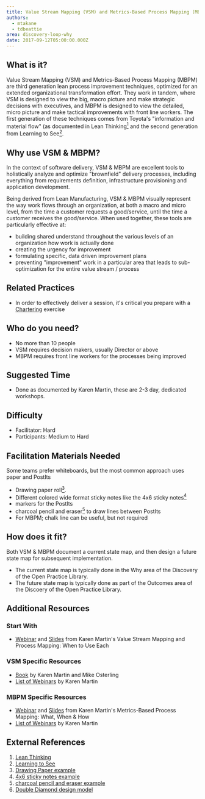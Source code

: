 ```yaml
---
title: Value Stream Mapping (VSM) and Metrics-Based Process Mapping (MBPM)
authors:
  - mtakane
  - tdbeattie
area: discovery-loop-why
date: 2017-09-12T05:00:00.000Z
---
```


## What is it?

Value Stream Mapping (VSM) and Metrics-Based Process Mapping (MBPM) are third generation lean process improvement techniques, optimized for an extended organizational transformation effort. They work in tandem, where VSM is designed to view the big, macro picture and make strategic decisions with executives, and MBPM is designed to view the detailed, micro picture and make tactical improvements with front line workers. The first generation of these techniques comes from Toyota's "information and material flow" (as documented in Lean Thinking[<sup>1</sup>](#footnote-1) and the second generation from Learning to See[<sup>2</sup>](#footnote-2).

## Why use VSM & MBPM?

In the context of software delivery, VSM & MBPM are excellent tools to holistically analyze and optimize "brownfield" delivery processes, including everything from requirements definition, infrastructure provisioning and application development.

Being derived from Lean Manufacturing, VSM & MBPM visually represent the way work flows through an organization, at both a macro and micro level, from the time a customer requests a good/service, until the time a customer receives the good/service. When used together, these tools are particularly effective at:

- building shared understand throughout the various levels of an organization how work is actually done
- creating the urgency for improvement
- formulating specific, data driven improvement plans
- preventing "improvement" work in a particular area that leads to sub-optimization for the entire value stream / process

## Related Practices

- In order to effectively deliver a session, it's critical you prepare with a [Chartering](/routes/chartering/) exercise

## Who do you need?

- No more than 10 people
- VSM requires decision makers, usually Director or above
- MBPM requires front line workers for the processes being improved

## Suggested Time

- Done as documented by Karen Martin, these are 2-3 day, dedicated workshops.

## Difficulty

- Facilitator: Hard
- Participants: Medium to Hard

## Facilitation Materials Needed

Some teams prefer whiteboards, but the most common approach uses paper and PostIts

- Drawing paper roll[<sup>3</sup>](#footnote-3).
- Different colored wide format sticky notes like the 4x6 sticky notes[<sup>4</sup>](#footnote-4)
- markers for the PostIts
- charcoal pencil and eraser[<sup>5</sup>](#footnote-5) to draw lines between PostIts
- For MBPM; chalk line can be useful, but not required

## How does it fit?

Both VSM & MBPM document a current state map, and then design a future state map for subsequent implementation.
- The current state map is typically done in the Why area of the Discovery of the Open Practice Library.
- The future state map is typically done as part of the Outcomes area of the Discoery of the Open Practice Library.

## Additional Resources

### Start With

- [Webinar](https://vimeo.com/149407030) and [Slides](https://www.slideshare.net/KarenMartinGroup/vsmmbpmwhenyouoptforeach) from Karen Martin's Value Stream Mapping and Process Mapping: When to Use Each

### VSM Specific Resources

- [Book](https://www.ksmartin.com/books/value-stream-mapping/) by Karen Martin and Mike Osterling
- [List of Webinars](https://www.ksmartin.com/webinar/value-stream-mapping/) by Karen Martin

### MBPM Specific Resources

- [Webinar](https://vimeo.com/54601924) and [Slides](https://www.slideshare.net/KarenMartinGroup/metricsbased-process-mapping-what-when-how) from Karen Martin's Metrics-Based Process Mapping: What, When & How
- [List of Webinars](https://www.ksmartin.com/webinar/metrics-based-process-mapping/) by Karen Martin

## External References

1. <a name="footnote-1"></a>[Lean Thinking](https://www.lean.org/BookStore/ProductDetails.cfm?SelectedProductID=88)
2. <a name="footnote-2"></a>[Learning to See](https://www.lean.org/Bookstore/ProductDetails.cfm?SelectedProductId=9)
3. <a name="footnote-3"></a>[Drawing Paper example](http://www.ikea.com/us/en/catalog/products/80324072/)
4. <a name="footnote-4"></a>[4x6 sticky notes example](https://www.amazon.com/Post-Sticky-Janeiro-Collection-4621-SSAU/dp/B001UXFT70)
5. <a name="footnote-5"></a>[charcoal pencil and eraser example](https://www.amazon.com/Studio-25-Piece-Drawing-Artists-Charcoal/dp/1441310207)
6. <a name="footnote-6"></a>[Double Diamond design model](https://medium.com/digital-experience-design/how-to-apply-a-design-thinking-hcd-ux-or-any-creative-process-from-scratch-b8786efbf812)

